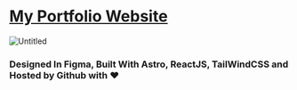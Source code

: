 # [My Portfolio Website](https://dotfivesix.github.io)
![Untitled](https://user-images.githubusercontent.com/69717081/210172781-fa9d52a7-b03e-4c73-88c1-511d11df503b.jpg)
### Designed In Figma, Built With Astro, ReactJS, TailWindCSS and Hosted by Github with ❤️
